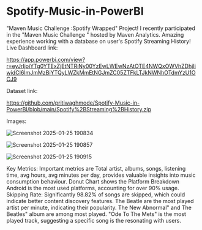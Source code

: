 # Spotify-Music-in-PowerBI

"Maven Music Challenge :Spotify Wrapped" Project!
I recently participated in the "Maven Music Challenge " hosted by Maven Analytics. Amazing experience working with a database on user's Spotify Streaming History!
Live Dashboard link:

https://app.powerbi.com/view?r=eyJrIjoiYTg0YTExZjEtNTRiNy00YzEwLWEwNzAtOTE4NWQxOWVhZDhjIiwidCI6ImJmMzBiYTQyLWZkMmEtNGJmZC05ZTFkLTJkNWNhOTdmYzU1OCJ9

Dataset link:

https://github.com/pritiwaghmode/Spotify-Music-in-PowerBI/blob/main/Spotify%2BStreaming%2BHistory.zip

Images:

![Screenshot 2025-01-25 190834](https://github.com/user-attachments/assets/8c6d7ca9-14f0-4d14-9f00-ad9558d4441d)

![Screenshot 2025-01-25 190857](https://github.com/user-attachments/assets/c21b16a2-7968-4df3-a0a2-0f36cd76649c)

![Screenshot 2025-01-25 190915](https://github.com/user-attachments/assets/be75a145-7b74-415e-a79e-d219d5a7c4b0)



Key Metrics:
Important metrics are Total artist, albums, songs, listening time, avg hours, avg minutes per day, provides valuable insights into music consumption behaviour.
Donut Chart shows the Platform Breakdown Android is the most used platforms, accounting for over 90% usage.
Skipping Rate: Significantly 98.82% of songs are skipped, which could indicate better content discovery features.
The Beatle are the most played artist per minute, indicating their popularity.
The New Abnormal" and The Beatles" album are among most played.
"Ode To The Mets" is the most played track, suggesting a specific song is the resonating with users. 

